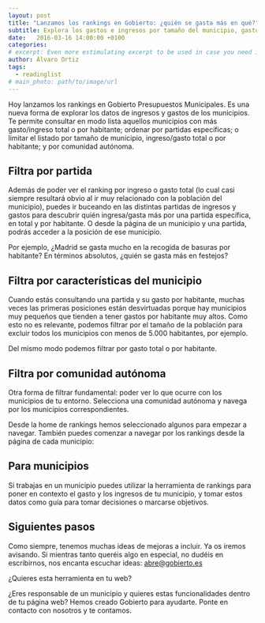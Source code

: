 ```yaml
---
layout: post
title: "Lanzamos los rankings en Gobierto: ¿quién se gasta más en qué?"
subtitle: Explora los gastos e ingresos por tamaño del municipio, gasto total, por habitante y comunidad autónoma
date:   2016-03-16 14:00:00 +0100
categories: 
# excerpt: Even more estimulating excerpt to be used in case you need it. 
author: Álvaro Ortiz
tags:
  - readinglist
# main_photo: path/to/image/url
---
```


Hoy lanzamos los rankings en Gobierto Presupuestos Municipales. Es una nueva forma de explorar los datos de ingresos y gastos de los municipios. Te permite consultar en modo lista aquellos municipios con más gasto/ingreso total o por habitante; ordenar por partidas específicas; o limitar el listado por tamaño de municipio, ingreso/gasto total o por habitante; y por comunidad autónoma.

## Filtra por partida

Además de poder ver el ranking por ingreso o gasto total (lo cual casi siempre resultará obvio al ir muy relacionado con la población del municipio), puedes ir buceando en las distintas partidas de ingresos y gastos para descubrir quién ingresa/gasta más por una partida específica, en total y por habitante. O desde la página de un municipio y una partida, podrás acceder a la posición de ese municipio. 

Por ejemplo, ¿Madrid se gasta mucho en la recogida de basuras por habitante? En términos absolutos, ¿quién se gasta más en festejos?

## Filtra por características del municipio

Cuando estás consultando una partida y su gasto por habitante, muchas veces las primeras posiciones están desvirtuadas porque hay municipios muy pequeños que tienden a tener gastos por habitante muy altos. Como esto no es relevante, podemos filtrar por el tamaño de la población para excluir todos los municipios con menos de 5.000 habitantes, por ejemplo.

Del mismo modo podemos filtrar por gasto total o por habitante.

## Filtra por comunidad autónoma

Otra forma de filtrar fundamental: poder ver lo que ocurre con los municipios de tu entorno. Selecciona una comunidad autónoma y navega por los municipios correspondientes.

Desde la home de rankings hemos seleccionado algunos para empezar a navegar. También puedes comenzar a navegar por los rankings desde la página de cada municipio:

## Para municipios

Si trabajas en un municipio puedes utilizar la herramienta de rankings para poner en contexto el gasto y los ingresos de tu municipio, y tomar estos datos como guía para tomar decisiones o marcarse objetivos.

## Siguientes pasos

Como siempre, tenemos muchas ideas de mejoras a incluir. Ya os iremos avisando. Si mientras tanto queréis algo en especial, no dudéis en escribirnos, nos encanta escuchar ideas: abre@gobierto.es

¿Quieres esta herramienta en tu web?

¿Eres responsable de un municipio y quieres estas funcionalidades dentro de tu página web? Hemos creado Gobierto para ayudarte. Ponte en contacto con nosotros y te contamos.
